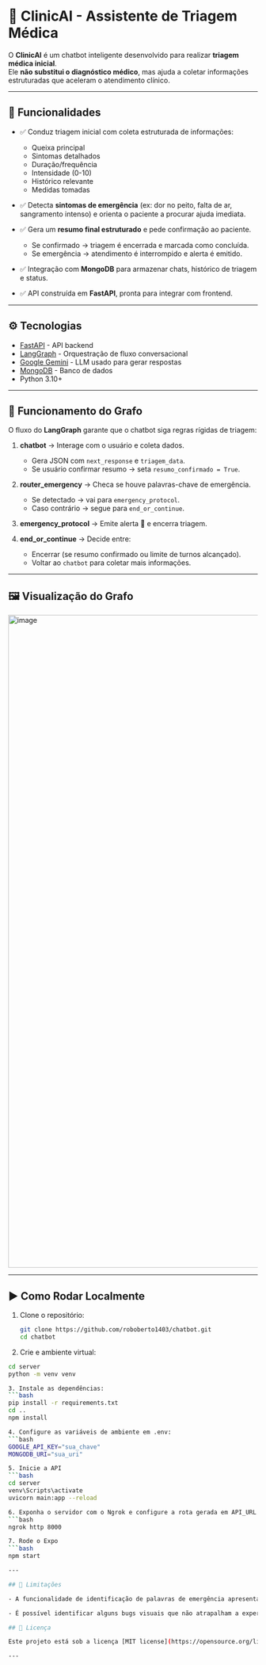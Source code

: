 # 🏥 ClinicAI - Assistente de Triagem Médica

O **ClinicAI** é um chatbot inteligente desenvolvido para realizar **triagem médica inicial**.  
Ele **não substitui o diagnóstico médico**, mas ajuda a coletar informações estruturadas que aceleram o atendimento clínico.

---

## 🚀 Funcionalidades

- ✅ Conduz triagem inicial com coleta estruturada de informações:  
  - Queixa principal  
  - Sintomas detalhados  
  - Duração/frequência  
  - Intensidade (0-10)  
  - Histórico relevante  
  - Medidas tomadas  

- ✅ Detecta **sintomas de emergência** (ex: dor no peito, falta de ar, sangramento intenso) e orienta o paciente a procurar ajuda imediata.  

- ✅ Gera um **resumo final estruturado** e pede confirmação ao paciente.  
  - Se confirmado → triagem é encerrada e marcada como concluída.  
  - Se emergência → atendimento é interrompido e alerta é emitido.  

- ✅ Integração com **MongoDB** para armazenar chats, histórico de triagem e status.  

- ✅ API construída em **FastAPI**, pronta para integrar com frontend.  

---

## ⚙️ Tecnologias

- [FastAPI](https://fastapi.tiangolo.com/) - API backend  
- [LangGraph](https://python.langchain.com/docs/langgraph) - Orquestração de fluxo conversacional  
- [Google Gemini](https://ai.google.dev/) - LLM usado para gerar respostas  
- [MongoDB](https://www.mongodb.com/) - Banco de dados  
- Python 3.10+  

---
## 🧩 Funcionamento do Grafo

O fluxo do **LangGraph** garante que o chatbot siga regras rígidas de triagem:

1. **chatbot** → Interage com o usuário e coleta dados.  
   - Gera JSON com `next_response` e `triagem_data`.  
   - Se usuário confirmar resumo → seta `resumo_confirmado = True`.

2. **router_emergency** → Checa se houve palavras-chave de emergência.  
   - Se detectado → vai para `emergency_protocol`.  
   - Caso contrário → segue para `end_or_continue`.

3. **emergency_protocol** → Emite alerta 🚨 e encerra triagem.

4. **end_or_continue** → Decide entre:  
   - Encerrar (se resumo confirmado ou limite de turnos alcançado).  
   - Voltar ao `chatbot` para coletar mais informações.  

---

## 🖼️ Visualização do Grafo

<img width="1900" height="1318" alt="image" src="https://github.com/user-attachments/assets/8cc07c68-a0b5-4732-aefc-0e4dfdf2f66b" />

---

## ▶️ Como Rodar Localmente

1. Clone o repositório:
   ```bash
   git clone https://github.com/roboberto1403/chatbot.git
   cd chatbot
   
2.  Crie e ambiente virtual:
   ```bash
   cd server
   python -m venv venv

3. Instale as dependências:
  ```bash
  pip install -r requirements.txt
  cd ..
  npm install

4. Configure as variáveis de ambiente em .env:
  ```bash
  GOOGLE_API_KEY="sua_chave"
  MONGODB_URI="sua_uri"

5. Inicie a API
  ```bash
  cd server
  venv\Scripts\activate
  uvicorn main:app --reload

6. Exponha o servidor com o Ngrok e configure a rota gerada em API_URL dentro do arquivo app.json
  ```bash
  ngrok http 8000

7. Rode o Expo
  ```bash
  npm start

---

## 🚧 Limitações

   - A funcionalidade de identificação de palavras de emergência apresenta inconsistências.

   - É possível identificar alguns bugs visuais que não atrapalham a experiência de forma grave.

## 📝 Licença

Este projeto está sob a licença [MIT license](https://opensource.org/licenses/MIT).

---
